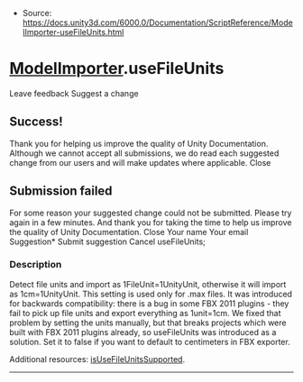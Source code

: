 * Source: https://docs.unity3d.com/6000.0/Documentation/ScriptReference/ModelImporter-useFileUnits.html

#  [ModelImporter](https://docs.unity3d.com/6000.0/Documentation/ScriptReference/ModelImporter.html).useFileUnits
Leave feedback
Suggest a change
## Success!
Thank you for helping us improve the quality of Unity Documentation. Although we cannot accept all submissions, we do read each suggested change from our users and will make updates where applicable.
Close
## Submission failed
For some reason your suggested change could not be submitted. Please <a>try again</a> in a few minutes. And thank you for taking the time to help us improve the quality of Unity Documentation.
Close
Your name Your email Suggestion* Submit suggestion
Cancel
useFileUnits; 
### Description
Detect file units and import as 1FileUnit=1UnityUnit, otherwise it will import as 1cm=1UnityUnit.
This setting is used only for .max files. It was introduced for backwards compatibility: there is a bug in some FBX 2011 plugins - they fail to pick up file units and export everything as 1unit=1cm. We fixed that problem by setting the units manually, but that breaks projects which were built with FBX 2011 plugins already, so useFileUnits was introduced as a solution. Set it to false if you want to default to centimeters in FBX exporter.  
  
Additional resources: [isUseFileUnitsSupported](https://docs.unity3d.com/6000.0/Documentation/ScriptReference/ModelImporter-isUseFileUnitsSupported.html).
* * *
